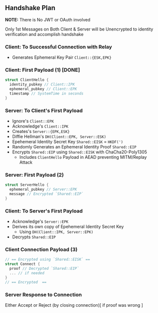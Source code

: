 ## Handshake Plan
**NOTE:** There is No JWT or OAuth involved

Only 1st Messages on Both Client & Server will be Unencrypted to identity verification and accomplish handshake

### Client: To Successful Connection with Relay
- Generates Ephemeral Key Pair `Client::{ESK,EPK}`

### Client: First Payload (1) [DONE]
```rs
struct ClientHello {
  identity_pubkey // Client::IPK
  ephemeral_pubkey // Client::EPK
  timestamp // SystemTime in seconds
}
```

### Server: To Client's First Payload

- Ignore's `Client::EPK`
- Acknowledge's `Client::IPK`
- Creates's `Server::{EPK,ESK}`
- Diffie Hellman's `DH(Client::EPK, Server::ESK)`
- Epehemeral Identity Secret Key `Shared::EISK` = `HKDF(')`
- Randomly Generates an Ephemeral Identity Proof `Shared::EIP`
- Encrypts `Shared::EIP` using `Shared::EISK` with ChaCha20-Poly1305
  - Includes `ClientHello` Payload in AEAD preventing MITM/Replay Attack

### Server: First Payload (2)
```rs
struct ServerHello {
  ephemeral_pubkey // Server::EPK
  message // Encrypted `Shared::EIP`
}
```

### Client: To Server's First Payload

- Acknowledge's `Server::EPK`
- Derives its own copy of Epehemeral Identity Secret Key
  - Using `DH(Client::IPK, Server::EPK)`
- Decrypts `Shared::EIP`

### Client Connection Payload (3)
```rs
// == Encrypted using `Shared::EISK` ==
struct Connect {
  proof // Decrypted `Shared::EIP`
  ... // if needed
}
// == Encrypted  ==
```



### Server Response to Connection

Either Accept or Reject (by closing connection)[ if proof was wrong ]